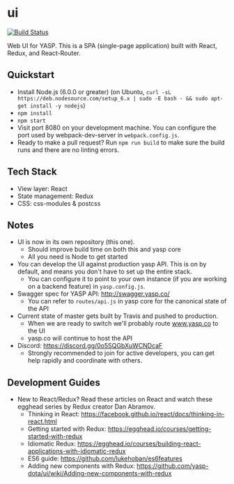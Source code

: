 # ui
[![Build Status](https://travis-ci.org/yasp-dota/ui.svg?branch=master)](https://travis-ci.org/yasp-dota/ui)

Web UI for YASP.  This is a SPA (single-page application) built with React, Redux, and React-Router.

Quickstart
----
* Install Node.js (6.0.0 or greater) (on Ubuntu, `curl -sL https://deb.nodesource.com/setup_6.x | sudo -E bash - && sudo apt-get install -y nodejs`)
* `npm install`
* `npm start`
* Visit port 8080 on your development machine.  You can configure the port used by webpack-dev-server in `webpack.config.js`.
* Ready to make a pull request? Run `npm run build` to make sure the build runs and there are no linting errors.

Tech Stack
----
* View layer: React
* State management: Redux
* CSS: css-modules & postcss

Notes
----
* UI is now in its own repository (this one).
  * Should improve build time on both this and yasp core
  * All you need is Node to get started
* You can develop the UI against production yasp API.  This is on by default, and means you don't have to set up the entire stack.
  * You can configure it to point to your own instance (if you are working on a backend feature) in `yasp.config.js`.
* Swagger spec for YASP API: http://swagger.yasp.co/
  * You can refer to `routes/api.js` in yasp core for the canonical state of the API
* Current state of master gets built by Travis and pushed to production.
  * When we are ready to switch we'll probably route www.yasp.co to the UI
  * yasp.co will continue to host the API
* Discord: https://discord.gg/0o5SQGbXuWCNDcaF
  * Strongly recommended to join for active developers, you can get help rapidly and coordinate with others.

Development Guides
----
* New to React/Redux? Read these articles on React and watch these egghead series by Redux creator Dan Abramov.
  * Thinking in React: https://facebook.github.io/react/docs/thinking-in-react.html
  * Getting started with Redux: https://egghead.io/courses/getting-started-with-redux
  * Idiomatic Redux: https://egghead.io/courses/building-react-applications-with-idiomatic-redux
  * ES6 guide: https://github.com/lukehoban/es6features
  * Adding new components with Redux: https://github.com/yasp-dota/ui/wiki/Adding-new-components-with-redux

